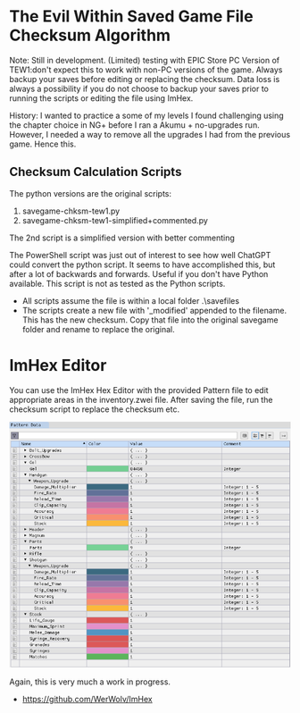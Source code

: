 # The Evil Within Saved Game File Checksum Algorithm

Note: Still in development. (Limited) testing with EPIC Store PC Version of TEW1:don't expect this to work with non-PC versions of the game. Always backup your saves before editing or replacing the checksum. Data loss is always a possibility if you do not choose to backup your saves prior to running the scripts or editing the file using ImHex.

History: I wanted to practice a some of my levels I found challenging using the chapter choice in NG+ before I ran a Akumu + no-upgrades run. However, I needed a way to remove all the upgrades I had from the previous game. Hence this.

## Checksum Calculation Scripts

The python versions are the original scripts:

1. savegame-chksm-tew1.py
2. savegame-chksm-tew1-simplified+commented.py

The 2nd script is a simplified version with better commenting

The PowerShell script was just out of interest to see how well ChatGPT could convert the python script. It seems to have accomplished this, but after a lot of backwards and forwards. Useful if you don't have Python available. This script is not as tested as the Python scripts.

- All scripts assume the file is within a local folder .\savefiles 
- The scripts create a new file with '_modified' appended to the filename. This has the new checksum. Copy that file into the original savegame folder and rename to replace the original. 

# ImHex Editor

You can use the ImHex Hex Editor with the provided Pattern file to edit appropriate areas in the inventory.zwei file. After saving the file, run the checksum script to replace the checksum etc.

![Example of the Pattern Editor](imhex-pattern-editor.png)

Again, this is very much a work in progress.

- https://github.com/WerWolv/ImHex


